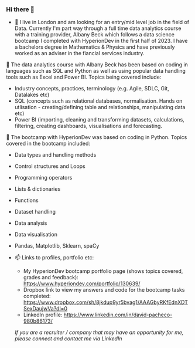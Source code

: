 ### Hi there 👋

- 🔭 I live in London and am looking for an entry/mid level job in the field of Data. Currently I'm part way through a full time data analytics course with a training provider, Albany Beck which follows a data science bootcamp I completed with HyperionDev in the first half of 2023. I have a bachelors degree in Mathematics & Physics and have previously worked as an adviser in the fiancial services industry.

🌱 The data analytics course with Albany Beck has been based on coding in languages such as SQL and Python as well as using popular data handling tools such as Excel and Power BI. Topics being covered include:
  - Industry concepts, practices, terminology (e.g. Agile, SDLC, Git, Datalakes etc)
  - SQL (concepts such as relational databases, normalisation. Hands on utlisation - creating/defining table     and relationships, manipulating data etc)
  - Power BI (importing, cleaning and transforming datasets, calculations, filtering, creating dashboards,       visualisations and forecasting.



🌱 The bootcamp with HyperionDev was based on coding in Python. Topics covered in the bootcamp included:
  - Data types and handling methods
  - Control structures and Loops
  - Programming operators
  - Lists & dictionaries
  - Functions
  - Dataset handling
  - Data analysis
  - Data visualisation
  - Pandas, Matplotlib, Sklearn, spaCy
    
- 📫 Links to profiles, portfolio etc:
  - My HyperionDev bootcamp portfolio page (shows topics covered, grades and feedback): <https://www.hyperiondev.com/portfolio/130639/>
  - Dropbox link to view my answers and code for the bootcamp tasks completed: <https://www.dropbox.com/sh/8jkdup9yr5bvag1/AAAGbyRKfEdnXDTSexDaujwVa?dl=0>
  - LinkedIn profile: <https://www.linkedin.com/in/david-pacheco-980b86173/>
    
  *If you are a recruiter / company that may have an opportunity for me, please connect and contact me via LinkedIn*
<!--
**davidip86/davidip86** is a ✨ _special_ ✨ repository because its `README.md` (this file) appears on your GitHub profile.

Here are some ideas to get you started:

- 🔭 I’m currently working on ...
- 🌱 I’m currently learning ...
- 👯 I’m looking to collaborate on ...
- 🤔 I’m looking for help with ...
- 💬 Ask me about ...
- 📫 How to reach me: ...
- 😄 Pronouns: ...
- ⚡ Fun fact: ...
-->
